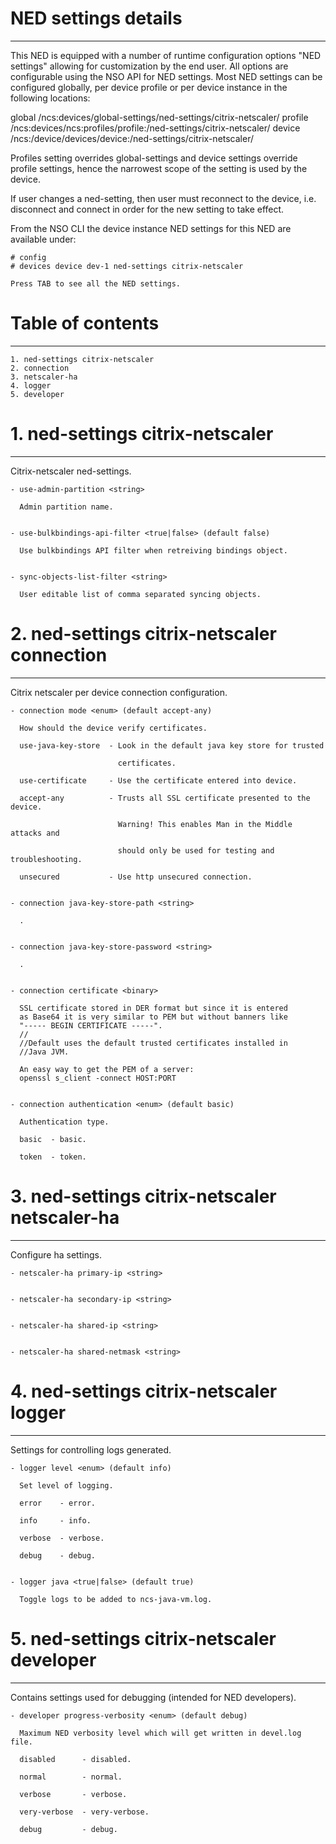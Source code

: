 # NED settings details
----------------------

  This NED is equipped with a number of runtime configuration options "NED settings" allowing for
  customization by the end user. All options are configurable using the NSO API for NED settings.
  Most NED settings can be configured globally, per device profile or per device instance in the
  following locations:

  global
    /ncs:devices/global-settings/ned-settings/citrix-netscaler/
  profile
    /ncs:devices/ncs:profiles/profile:<name>/ned-settings/citrix-netscaler/
  device
    /ncs:/device/devices/device:<name>/ned-settings/citrix-netscaler/

  Profiles setting overrides global-settings and device settings override profile settings,
  hence the narrowest scope of the setting is used by the device.

  If user changes a ned-setting, then user must reconnect to the device, i.e.
  disconnect and connect in order for the new setting to take effect.

  From the NSO CLI the device instance NED settings for this NED are available under:

   ```
   # config
   # devices device dev-1 ned-settings citrix-netscaler

   Press TAB to see all the NED settings.

   ```


# Table of contents
-------------------

  ```
  1. ned-settings citrix-netscaler
  2. connection
  3. netscaler-ha
  4. logger
  5. developer
  ```


# 1. ned-settings citrix-netscaler
----------------------------------

  Citrix-netscaler ned-settings.


    - use-admin-partition <string>

      Admin partition name.


    - use-bulkbindings-api-filter <true|false> (default false)

      Use bulkbindings API filter when retreiving bindings object.


    - sync-objects-list-filter <string>

      User editable list of comma separated syncing objects.


# 2. ned-settings citrix-netscaler connection
---------------------------------------------

  Citrix netscaler per device connection configuration.


    - connection mode <enum> (default accept-any)

      How should the device verify certificates.

      use-java-key-store  - Look in the default java key store for trusted

                            certificates.

      use-certificate     - Use the certificate entered into device.

      accept-any          - Trusts all SSL certificate presented to the device.

                            Warning! This enables Man in the Middle attacks and

                            should only be used for testing and troubleshooting.

      unsecured           - Use http unsecured connection.


    - connection java-key-store-path <string>

      .


    - connection java-key-store-password <string>

      .


    - connection certificate <binary>

      SSL certificate stored in DER format but since it is entered
      as Base64 it is very similar to PEM but without banners like
      "----- BEGIN CERTIFICATE -----".
      //
      //Default uses the default trusted certificates installed in
      //Java JVM.

      An easy way to get the PEM of a server:
      openssl s_client -connect HOST:PORT


    - connection authentication <enum> (default basic)

      Authentication type.

      basic  - basic.

      token  - token.


# 3. ned-settings citrix-netscaler netscaler-ha
-----------------------------------------------

  Configure ha settings.


    - netscaler-ha primary-ip <string>


    - netscaler-ha secondary-ip <string>


    - netscaler-ha shared-ip <string>


    - netscaler-ha shared-netmask <string>


# 4. ned-settings citrix-netscaler logger
-----------------------------------------

  Settings for controlling logs generated.


    - logger level <enum> (default info)

      Set level of logging.

      error    - error.

      info     - info.

      verbose  - verbose.

      debug    - debug.


    - logger java <true|false> (default true)

      Toggle logs to be added to ncs-java-vm.log.


# 5. ned-settings citrix-netscaler developer
--------------------------------------------

  Contains settings used for debugging (intended for NED developers).


    - developer progress-verbosity <enum> (default debug)

      Maximum NED verbosity level which will get written in devel.log file.

      disabled      - disabled.

      normal        - normal.

      verbose       - verbose.

      very-verbose  - very-verbose.

      debug         - debug.


